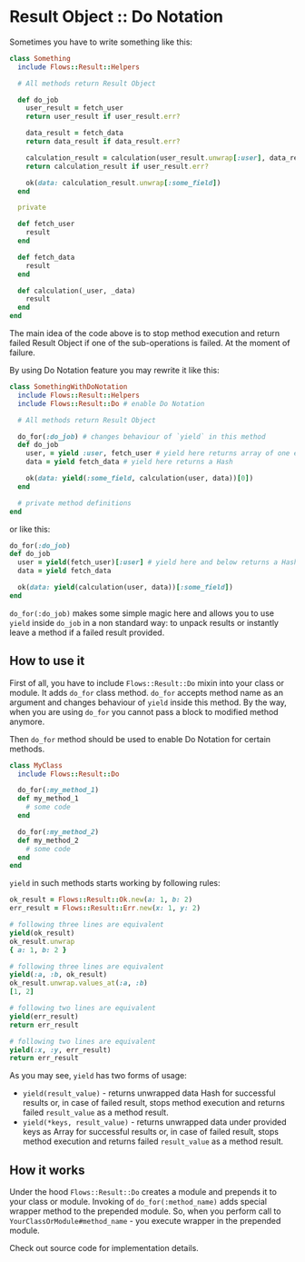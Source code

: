 # Result Object :: Do Notation

Sometimes you have to write something like this:

```ruby
class Something
  include Flows::Result::Helpers

  # All methods return Result Object

  def do_job
    user_result = fetch_user
    return user_result if user_result.err?

    data_result = fetch_data
    return data_result if data_result.err?

    calculation_result = calculation(user_result.unwrap[:user], data_result.unwrap)
    return calculation_result if user_result.err?

    ok(data: calculation_result.unwrap[:some_field])
  end

  private

  def fetch_user
    result
  end

  def fetch_data
    result
  end

  def calculation(_user, _data)
    result
  end
end
```

The main idea of the code above is to stop method execution and return failed Result Object if one of the sub-operations is failed. At the moment of failure.

By using Do Notation feature you may rewrite it like this:

```ruby
class SomethingWithDoNotation
  include Flows::Result::Helpers
  include Flows::Result::Do # enable Do Notation

  # All methods return Result Object

  do_for(:do_job) # changes behaviour of `yield` in this method
  def do_job
    user, = yield :user, fetch_user # yield here returns array of one element
    data = yield fetch_data # yield here returns a Hash

    ok(data: yield(:some_field, calculation(user, data))[0])
  end

  # private method definitions
end
```

or like this:

```ruby
do_for(:do_job)
def do_job
  user = yield(fetch_user)[:user] # yield here and below returns a Hash
  data = yield fetch_data

  ok(data: yield(calculation(user, data))[:some_field])
end
```

`do_for(:do_job)` makes some simple magic here and allows you to use `yield` inside `do_job` in a non standard way:
to unpack results or instantly leave a method if a failed result provided.

## How to use it

First of all, you have to include `Flows::Result::Do` mixin into your class or module. It adds `do_for` class method.
`do_for` accepts method name as an argument and changes behaviour of `yield` inside this method. By the way, when you are using
`do_for` you cannot pass a block to modified method anymore.

Then `do_for` method should be used to enable Do Notation for certain methods.

```ruby
class MyClass
  include Flows::Result::Do

  do_for(:my_method_1)
  def my_method_1
    # some code
  end

  do_for(:my_method_2)
  def my_method_2
    # some code
  end
end
```

`yield` in such methods starts working by following rules:

```ruby
ok_result = Flows::Result::Ok.new(a: 1, b: 2)
err_result = Flows::Result::Err.new(x: 1, y: 2)

# following three lines are equivalent
yield(ok_result)
ok_result.unwrap
{ a: 1, b: 2 }

# following three lines are equivalent
yield(:a, :b, ok_result)
ok_result.unwrap.values_at(:a, :b)
[1, 2]

# following two lines are equivalent
yield(err_result)
return err_result

# following two lines are equivalent
yield(:x, :y, err_result)
return err_result
```

As you may see, `yield` has two forms of usage:

* `yield(result_value)` - returns unwrapped data Hash for successful results or,
  in case of failed result, stops method execution and returns failed `result_value` as a method result.
* `yield(*keys, result_value)` - returns unwrapped data under provided keys as Array for successful results or,
  in case of failed result, stops method execution and returns failed `result_value` as a method result.

## How it works

Under the hood `Flows::Result::Do` creates a module and prepends it to your class or module.
Invoking of `do_for(:method_name)` adds special wrapper method to the prepended module. So, when you perform call to
`YourClassOrModule#method_name` - you execute wrapper in the prepended module.

Check out source code for implementation details.
